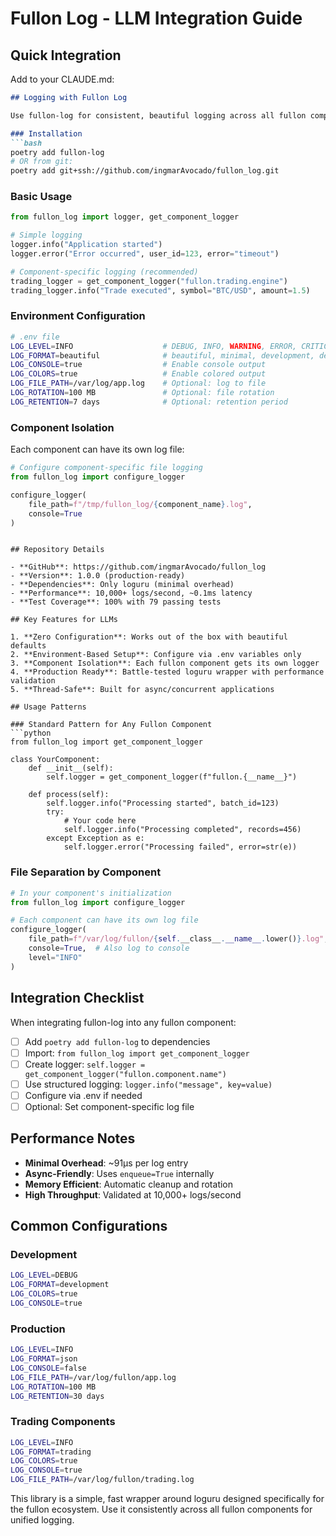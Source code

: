 # Fullon Log - LLM Integration Guide

## Quick Integration

Add to your CLAUDE.md:

```markdown
## Logging with Fullon Log

Use fullon-log for consistent, beautiful logging across all fullon components.

### Installation
```bash
poetry add fullon-log
# OR from git:
poetry add git+ssh://github.com/ingmarAvocado/fullon_log.git
```

### Basic Usage
```python
from fullon_log import logger, get_component_logger

# Simple logging
logger.info("Application started")
logger.error("Error occurred", user_id=123, error="timeout")

# Component-specific logging (recommended)
trading_logger = get_component_logger("fullon.trading.engine")
trading_logger.info("Trade executed", symbol="BTC/USD", amount=1.5)
```

### Environment Configuration
```bash
# .env file
LOG_LEVEL=INFO                    # DEBUG, INFO, WARNING, ERROR, CRITICAL
LOG_FORMAT=beautiful              # beautiful, minimal, development, detailed, trading, json
LOG_CONSOLE=true                  # Enable console output
LOG_COLORS=true                   # Enable colored output
LOG_FILE_PATH=/var/log/app.log    # Optional: log to file
LOG_ROTATION=100 MB               # Optional: file rotation
LOG_RETENTION=7 days              # Optional: retention period
```

### Component Isolation
Each component can have its own log file:
```python
# Configure component-specific file logging
from fullon_log import configure_logger

configure_logger(
    file_path=f"/tmp/fullon_log/{component_name}.log",
    console=True
)
```
```

## Repository Details

- **GitHub**: https://github.com/ingmarAvocado/fullon_log
- **Version**: 1.0.0 (production-ready)
- **Dependencies**: Only loguru (minimal overhead)
- **Performance**: 10,000+ logs/second, ~0.1ms latency
- **Test Coverage**: 100% with 79 passing tests

## Key Features for LLMs

1. **Zero Configuration**: Works out of the box with beautiful defaults
2. **Environment-Based Setup**: Configure via .env variables only
3. **Component Isolation**: Each fullon component gets its own logger
4. **Production Ready**: Battle-tested loguru wrapper with performance validation
5. **Thread-Safe**: Built for async/concurrent applications

## Usage Patterns

### Standard Pattern for Any Fullon Component
```python
from fullon_log import get_component_logger

class YourComponent:
    def __init__(self):
        self.logger = get_component_logger(f"fullon.{__name__}")
    
    def process(self):
        self.logger.info("Processing started", batch_id=123)
        try:
            # Your code here
            self.logger.info("Processing completed", records=456)
        except Exception as e:
            self.logger.error("Processing failed", error=str(e))
```

### File Separation by Component
```python
# In your component's initialization
from fullon_log import configure_logger

# Each component can have its own log file
configure_logger(
    file_path=f"/var/log/fullon/{self.__class__.__name__.lower()}.log",
    console=True,  # Also log to console
    level="INFO"
)
```

## Integration Checklist

When integrating fullon-log into any fullon component:

- [ ] Add `poetry add fullon-log` to dependencies
- [ ] Import: `from fullon_log import get_component_logger`
- [ ] Create logger: `self.logger = get_component_logger("fullon.component.name")`
- [ ] Use structured logging: `logger.info("message", key=value)`
- [ ] Configure via .env if needed
- [ ] Optional: Set component-specific log file

## Performance Notes

- **Minimal Overhead**: ~91μs per log entry
- **Async-Friendly**: Uses `enqueue=True` internally
- **Memory Efficient**: Automatic cleanup and rotation
- **High Throughput**: Validated at 10,000+ logs/second

## Common Configurations

### Development
```bash
LOG_LEVEL=DEBUG
LOG_FORMAT=development
LOG_COLORS=true
LOG_CONSOLE=true
```

### Production
```bash
LOG_LEVEL=INFO
LOG_FORMAT=json
LOG_CONSOLE=false
LOG_FILE_PATH=/var/log/fullon/app.log
LOG_ROTATION=100 MB
LOG_RETENTION=30 days
```

### Trading Components
```bash
LOG_LEVEL=INFO
LOG_FORMAT=trading
LOG_COLORS=true
LOG_CONSOLE=true
LOG_FILE_PATH=/var/log/fullon/trading.log
```

This library is a simple, fast wrapper around loguru designed specifically for the fullon ecosystem. Use it consistently across all fullon components for unified logging.
